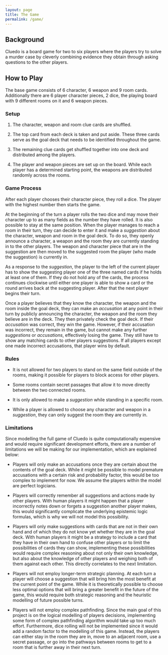 ```yaml
---
layout: page
title: The Game
permalink: /game/
---
```


## Background

Cluedo is a board game for two to six players where the players try to solve a murder case by cleverly combining evidence they obtain through asking questions to the other players.

## How to Play

The base game consists of 6 character, 6 weapon and 9 room cards. Additionally there are 6 player character pieces, 2 dice, the playing board with 9 different rooms on it and 6 weapon pieces.

### Setup

1. The character, weapon and room clue cards are shuffled.

2. The top card from each deck is taken and put aside. These three cards serve as the goal deck that needs to be identified throughout the game.

3. The remaining clue cards get shuffled together into one deck and distributed among the players.

4. The player and weapon pieces are set up on the board. While each player has a determined starting point, the weapons are distributed randomly across the rooms.

### Game Process

After each player chooses their character piece, they roll a dice. The player with the highest number then starts the game.

At the beginning of the turn a player rolls the two dice and may move their character up to as many fields as the number they have rolled. It is also possible to stay at the same position. When the player manages to reach a room in their turn, they can decide to enter it and make a *suggestion* about the character, weapon and room in the goal deck. To do so, they openly announce a character, a weapon and the room they are currently standing in to the other players. The weapon and character piece that are in the suggestion are then moved to the suggested room the player (who made the suggestion) is currently in.

As a response to the *suggestion*, the player to the left of the current player has to show the suggesting player one of the three named cards if he holds at least one of them. If they do not hold any of the cards, the process continues clockwise until either one player is able to show a card or the round arrives back at the suggesting player. After that the next player begins their turn.

Once a player believes that they know the character, the weapon and the room inside the goal deck, they can make an *accusation* at any point in their turn by publicly announcing the character, the weapon and the room they believe are in the deck. They then privately check the goal deck. If their *accusation* was correct, they win the game. However, if their accusation was incorrect, they remain in the game, but cannot make any further *suggestions* or *accusations*, effectively losing the game. They still have to show any matching cards to other players suggestions. If all players except one made incorrect accusations, that player wins by default.

### Rules

* It is not allowed for two players to stand on the same field outside of the rooms, making it possible for players to block access for other players.

* Some rooms contain secret passages that allow it to move directly between the two connected rooms.

* It is only allowed to make a *suggestion* while standing in a specific room.

* While a player is allowed to choose any character and weapon in a *suggestion*, they can only suggest the room they are currently in.


### Limitations

Since modelling the full game of Cluedo is quite computationally expensive and would require significant development efforts, there are a number of limitations we will be making for our implementation, which are explained below:

* Players will only make an accusations once they are certain about the contents of the goal deck. While it might be possible to model premature accusations with a certain risk and probability factor, this would be too complex to implement for now. We assume the players within the model are perfect logicians.

* Players will correctly remember all suggestions and actions made by other players. With human players it might happen that a player incorrectly notes down or forgets a suggestion another player makes, this would significantly complicate the underlying epistemic logic formulas, which is why we will not model this possibility.

* Players will only make suggestions with cards that are not in their own hand and of which they do not know yet whether they are in the goal deck. With human players it might be a strategy to include a card that they have in their own hand to confuse other players or to limit the possibilities of cards they can show, implementing these possibilities would require complex reasoning about not only their own knowledge, but also about the knowledge of other players and weighing both of them against each other. This directly correlates to the next limitation.

* Players will not employ longer-term strategic planning. At each turn a player will choose a suggestion that will bring him the most benefit at the current point of the game. While it is theoretically possible to choose less optimal options that will bring a greater benefit in the future of the game, this would require both strategic reasoning and the heuristic modelling of future possible turns.

* Players will not employ complex pathfinding. Since the main goal of this project is on the logical modelling of players decisions, implementing some form of complex pathfinding algorithm would take up too much effort. Furthermore, dice rolling will not be implemented since it would add a random factor to the modelling of this game. Instead, the players can either stay in the room they are in, move to an adjacent room, use a secret passage, or go into the pathways between rooms to get to a room that is further away in their next turn. 
